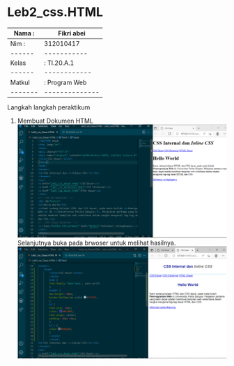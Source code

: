 # Leb2_css.HTML

| Nama : | Fikri abei |
|------| ------------|
| Nim :| 312010417 |
|------| -----------|
| Kelas| : TI.20.A.1 |
|------|------------|
| Matkul |: Program Web |
|-------|--------------|
Langkah langkah peraktikum
1. Membuat Dokumen HTML
![Membuat Dokumen HTML](Gambar/ss1.png)
Selanjutnya buka pada brwoser untuk melihat hasilnya.
![](Gambar/ss2.png)